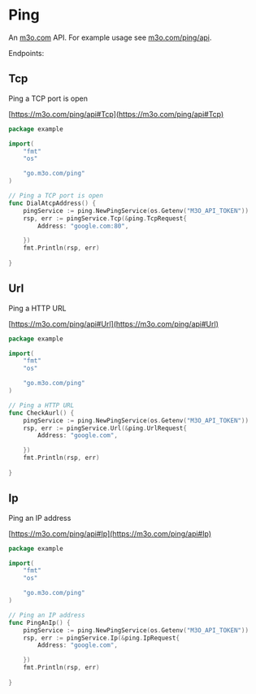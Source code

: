 # Ping

An [m3o.com](https://m3o.com) API. For example usage see [m3o.com/ping/api](https://m3o.com/ping/api).

Endpoints:

## Tcp

Ping a TCP port is open


[https://m3o.com/ping/api#Tcp](https://m3o.com/ping/api#Tcp)

```go
package example

import(
	"fmt"
	"os"

	"go.m3o.com/ping"
)

// Ping a TCP port is open
func DialAtcpAddress() {
	pingService := ping.NewPingService(os.Getenv("M3O_API_TOKEN"))
	rsp, err := pingService.Tcp(&ping.TcpRequest{
		Address: "google.com:80",

	})
	fmt.Println(rsp, err)
	
}
```
## Url

Ping a HTTP URL


[https://m3o.com/ping/api#Url](https://m3o.com/ping/api#Url)

```go
package example

import(
	"fmt"
	"os"

	"go.m3o.com/ping"
)

// Ping a HTTP URL
func CheckAurl() {
	pingService := ping.NewPingService(os.Getenv("M3O_API_TOKEN"))
	rsp, err := pingService.Url(&ping.UrlRequest{
		Address: "google.com",

	})
	fmt.Println(rsp, err)
	
}
```
## Ip

Ping an IP address


[https://m3o.com/ping/api#Ip](https://m3o.com/ping/api#Ip)

```go
package example

import(
	"fmt"
	"os"

	"go.m3o.com/ping"
)

// Ping an IP address
func PingAnIp() {
	pingService := ping.NewPingService(os.Getenv("M3O_API_TOKEN"))
	rsp, err := pingService.Ip(&ping.IpRequest{
		Address: "google.com",

	})
	fmt.Println(rsp, err)
	
}
```

